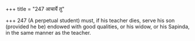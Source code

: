 +++
title = "247 आचार्ये तु"

+++
247	(A perpetual student) must, if his teacher dies, serve his son (provided he be) endowed with good qualities, or his widow, or his Sapinda, in the same manner as the teacher.